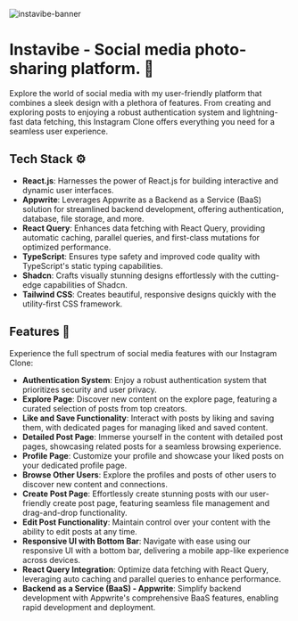 ![instavibe-banner](https://github.com/vladdg-dev/instavibe/assets/69238278/031bab45-8d82-41b3-bcde-4f626f71ee92)
# Instavibe - Social media photo-sharing platform. 📸

Explore the world of social media with my user-friendly platform that combines a sleek design with a plethora of features. From creating and exploring posts to enjoying a robust authentication system and lightning-fast data fetching, this Instagram Clone offers everything you need for a seamless user experience.

## Tech Stack ⚙️

- **React.js**: Harnesses the power of React.js for building interactive and dynamic user interfaces.
- **Appwrite**: Leverages Appwrite as a Backend as a Service (BaaS) solution for streamlined backend development, offering authentication, database, file storage, and more.
- **React Query**: Enhances data fetching with React Query, providing automatic caching, parallel queries, and first-class mutations for optimized performance.
- **TypeScript**: Ensures type safety and improved code quality with TypeScript's static typing capabilities.
- **Shadcn**: Crafts visually stunning designs effortlessly with the cutting-edge capabilities of Shadcn.
- **Tailwind CSS**: Creates beautiful, responsive designs quickly with the utility-first CSS framework.

## Features 🔋

Experience the full spectrum of social media features with our Instagram Clone:

- **Authentication System**: Enjoy a robust authentication system that prioritizes security and user privacy.
- **Explore Page**: Discover new content on the explore page, featuring a curated selection of posts from top creators.
- **Like and Save Functionality**: Interact with posts by liking and saving them, with dedicated pages for managing liked and saved content.
- **Detailed Post Page**: Immerse yourself in the content with detailed post pages, showcasing related posts for a seamless browsing experience.
- **Profile Page**: Customize your profile and showcase your liked posts on your dedicated profile page.
- **Browse Other Users**: Explore the profiles and posts of other users to discover new content and connections.
- **Create Post Page**: Effortlessly create stunning posts with our user-friendly create post page, featuring seamless file management and drag-and-drop functionality.
- **Edit Post Functionality**: Maintain control over your content with the ability to edit posts at any time.
- **Responsive UI with Bottom Bar**: Navigate with ease using our responsive UI with a bottom bar, delivering a mobile app-like experience across devices.
- **React Query Integration**: Optimize data fetching with React Query, leveraging auto caching and parallel queries to enhance performance.
- **Backend as a Service (BaaS) - Appwrite**: Simplify backend development with Appwrite's comprehensive BaaS features, enabling rapid development and deployment.
